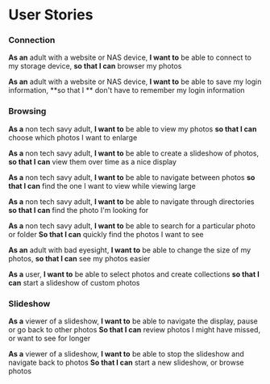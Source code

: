# User Stories

### Connection

**As an** adult with a website or NAS device,
**I want to** be able to connect to my storage device,
**so that I can** browser my photos

**As an** adult with a website or NAS device,
**I want to** be able to save my login information,
**so that I ** don't have to remember my login information

### Browsing

**As a** non tech savy adult, 
**I want to** be able to view my photos 
**so that I can** choose which photos I want to enlarge

**As a** non tech savy adult,
**I want to** be able to create a slideshow of photos,
**so that I can** view them over time as a nice display

**As a** non tech savy adult,
**I want to** be able to navigate between photos
**so that I can** find the one I want to view while viewing large 

**As a** non tech savy adult,
**I want to** be able to navigate through directories
**so that I can** find the photo I'm looking for

**As a** non tech savy adult,
**I want to** be able to search for a particular photo or folder
**So that I can** quickly find the photos I want to see

**As an** adult with bad eyesight, 
**I want to** be able to change the size of my photos,
**so that I can** see my photos easier

**As a** user,
**I want to** be able to select photos and create collections
**so that I can** start a slideshow of custom photos

### Slideshow

**As a** viewer of a slideshow,
**I want to** be able to navigate the display, pause or go back to other photos
**So that I can** review photos I might have missed, or want to see for longer

**As a** viewer of a slideshow,
**I want to** be able to stop the slideshow and navigate back to photos
**So that I can** start a new slideshow, or browse photos
